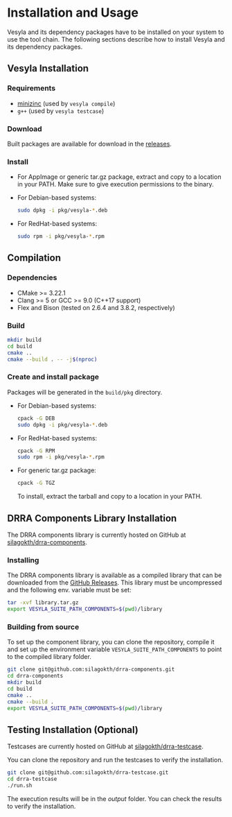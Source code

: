 # Installation and Usage

Vesyla and its dependency packages have to be installed on your system to use the tool chain.
The following sections describe how to install Vesyla and its dependency packages.

## Vesyla Installation

### Requirements

- [minizinc](https://www.minizinc.org/) (used by `vesyla compile`)
- `g++` (used by `vesyla testcase`)

### Download

Built packages are available for download in the [releases](https://github.com/silagokth/vesyla/releases).

### Install

- For AppImage or generic tar.gz package,
extract and copy to a location in your PATH.
Make sure to give execution permissions to the binary.

- For Debian-based systems:

   ```bash
   sudo dpkg -i pkg/vesyla-*.deb
   ```

- For RedHat-based systems:

   ```bash
   sudo rpm -i pkg/vesyla-*.rpm
   ```

## Compilation

### Dependencies

- CMake >= 3.22.1
- Clang >= 5 or GCC >= 9.0 (C++17 support)
- Flex and Bison (tested on 2.6.4 and 3.8.2, respectively)

### Build

   ```bash
   mkdir build
   cd build
   cmake ..
   cmake --build . -- -j$(nproc)
   ```

### Create and install package

Packages will be generated in the `build/pkg` directory.

- For Debian-based systems:

   ```bash
   cpack -G DEB
   sudo dpkg -i pkg/vesyla-*.deb
   ```

- For RedHat-based systems:

   ```bash
   cpack -G RPM
   sudo rpm -i pkg/vesyla-*.rpm
   ```

- For generic tar.gz package:

   ```bash
   cpack -G TGZ
   ```

   To install, extract the tarball and copy to a location in your PATH.

## DRRA Components Library Installation

The DRRA components library is currently hosted on GitHub at [silagokth/drra-components](https://github.com/silagokth/drra-components).

### Installing

The DRRA components library is available as a compiled library that can be downloaded from the  [GitHub Releases](https://github.com/silagokth/drra-components/releases).
This library must be uncompressed and the following env. variable must be set:

```bash
tar -xvf library.tar.gz
export VESYLA_SUITE_PATH_COMPONENTS=$(pwd)/library
```

### Building from source

To set up the component library, you can clone the repository, compile it and set up the environment variable `VESYLA_SUITE_PATH_COMPONENTS` to point to the compiled library folder.

```bash
git clone git@github.com:silagokth/drra-components.git
cd drra-components
mkdir build
cd build
cmake ..
cmake --build .
export VESYLA_SUITE_PATH_COMPONENTS=$(pwd)/library
```

## Testing Installation (Optional)

Testcases are currently hosted on GitHub at [silagokth/drra-testcase](https://github.com/silagokth/drra-testcase).

You can clone the repository and run the testcases to verify the installation.

```bash
git clone git@github.com:silagokth/drra-testcase.git
cd drra-testcase
./run.sh
```

The execution results will be in the _output_ folder.
You can check the results to verify the installation.
